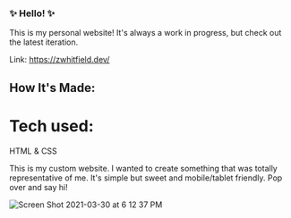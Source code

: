 ### ✨ Hello! ✨

This is my personal website! It's always a work in progress, but check out the latest iteration.

Link: https://zwhitfield.dev/


## How It's Made:
# Tech used:
HTML & CSS

This is my custom website. I wanted to create something that was totally representative of me. It's simple but sweet and mobile/tablet friendly. Pop over and say hi!

![Screen Shot 2021-03-30 at 6 12 37 PM](https://user-images.githubusercontent.com/66852175/113063560-8438f280-9183-11eb-9ad7-91a72f4d01dc.png)


